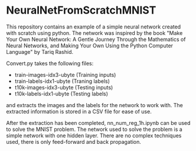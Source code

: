 # NeuralNetFromScratchMNIST

This repository contains an example of a simple neural network created with scratch using python. The network was inspired by the book "Make Your Own Neural Network: A Gentle Journey Through the Mathematics of Neural Networks, and Making Your Own Using the Python Computer Language" by Tariq Rashid.

Convert.py takes the following files:

- train-images-idx3-ubyte (Training inputs)
- train-labels-idx1-ubyte (Traning labels)
- t10k-images-idx3-ubyte (Testing inputs)
- t10k-labels-idx1-ubyte (Testing labels)

and extracts the images and the labels for the network to work with. The extracted information is stored in a CSV file for ease of use.

After the extraction has been completed, nn_num_reg_1h.ipynb can be used to solve the MNIST problem. The network used to solve the problem is a simple network with one hidden layer. There are no complex techniques used, there is only feed-forward and back propagation.

